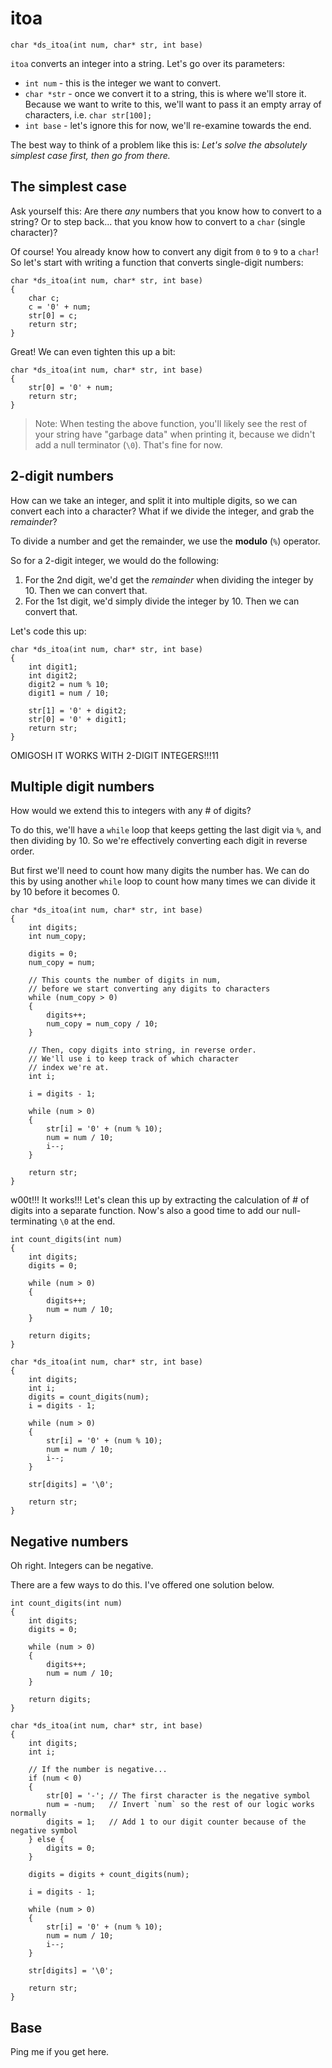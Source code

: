 # itoa

```
char *ds_itoa(int num, char* str, int base)
```

`itoa` converts an integer into a string. Let's go over its parameters:

* `int num` - this is the integer we want to convert.
* `char *str` - once we convert it to a string, this is where we'll store it. Because we want to write to this, we'll want to pass it an empty array of characters, i.e. `char str[100];`
* `int base` - let's ignore this for now, we'll re-examine towards the end.

The best way to think of a problem like this is: _Let's solve the absolutely simplest case first, then go from there._

## The simplest case

Ask yourself this: Are there _any_ numbers that you know how to convert to a string? Or to step back... that you know how to convert to a `char` (single character)?

Of course! You already know how to convert any digit from `0` to `9` to a `char`! So let's start with writing a function that converts single-digit numbers:

```
char *ds_itoa(int num, char* str, int base)
{
	char c;
	c = '0' + num;
	str[0] = c;
	return str;
}
```

Great! We can even tighten this up a bit:

```
char *ds_itoa(int num, char* str, int base)
{
	str[0] = '0' + num;
	return str;
}
```

> Note: When testing the above function, you'll likely see the rest of your string have "garbage data" when printing it, because we didn't add a null terminator (`\0`). That's fine for now.

## 2-digit numbers

How can we take an integer, and split it into multiple digits, so we can convert each into a character? What if we divide the integer, and grab the _remainder_?

To divide a number and get the remainder, we use the **modulo** (`%`) operator.

So for a 2-digit integer, we would do the following:

1. For the 2nd digit, we'd get the _remainder_ when dividing the integer by 10. Then we can convert that.
2. For the 1st digit, we'd simply divide the integer by 10. Then we can convert that.

Let's code this up:

```
char *ds_itoa(int num, char* str, int base)
{
	int digit1;
	int digit2;
	digit2 = num % 10;
	digit1 = num / 10;

	str[1] = '0' + digit2;
	str[0] = '0' + digit1;
	return str;
}
```

OMIGOSH IT WORKS WITH 2-DIGIT INTEGERS!!!11

## Multiple digit numbers

How would we extend this to integers with any # of digits?

To do this, we'll have a `while` loop that keeps getting the last digit via `%`, and then dividing by 10. So we're effectively converting each digit in reverse order.

But first we'll need to count how many digits the number has. We can do this by using another `while` loop to count how many times we can divide it by 10 before it becomes 0.

```
char *ds_itoa(int num, char* str, int base)
{
	int digits;
	int num_copy;
	
	digits = 0;
	num_copy = num;
	
	// This counts the number of digits in num,
	// before we start converting any digits to characters
	while (num_copy > 0)
	{
		digits++;
		num_copy = num_copy / 10;
	}
	
	// Then, copy digits into string, in reverse order.
	// We'll use i to keep track of which character
	// index we're at.
	int i;
	
	i = digits - 1;	

	while (num > 0)
	{
		str[i] = '0' + (num % 10);
		num = num / 10;
		i--;
	}

	return str;
}
```

w00t!!! It works!!! Let's clean this up by extracting the calculation of # of digits into a separate function. Now's also a good time to add our null-terminating `\0` at the end.

```
int count_digits(int num)
{
	int digits;
	digits = 0;
	
	while (num > 0)
	{
		digits++;
		num = num / 10;
	}
	
	return digits;
}

char *ds_itoa(int num, char* str, int base)
{
	int digits;
	int i;
	digits = count_digits(num);
	i = digits - 1;

	while (num > 0)
	{
		str[i] = '0' + (num % 10);
		num = num / 10;
		i--;
	}
	
	str[digits] = '\0';

	return str;
}
```

## Negative numbers

Oh right. Integers can be negative.

There are a few ways to do this. I've offered one solution below.

```
int count_digits(int num)
{
    int digits;
    digits = 0;
    
    while (num > 0)
    {
        digits++;
        num = num / 10;
    }
    
    return digits;
}

char *ds_itoa(int num, char* str, int base)
{
    int digits;
    int i;
    
    // If the number is negative...
    if (num < 0)
    {
        str[0] = '-'; // The first character is the negative symbol
        num = -num;   // Invert `num` so the rest of our logic works normally
        digits = 1;   // Add 1 to our digit counter because of the negative symbol
    } else {
        digits = 0;
    }
    
    digits = digits + count_digits(num);
    
    i = digits - 1;
    
    while (num > 0)
    {
        str[i] = '0' + (num % 10);
        num = num / 10;
        i--;
    }
    
    str[digits] = '\0';
    
    return str;
}
```

## Base

Ping me if you get here.